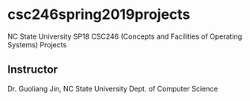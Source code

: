 # csc246spring2019projects
NC State University SP18 CSC246 (Concepts and Facilities of Operating Systems) Projects

## Instructor
Dr. Guoliang Jin, NC State University Dept. of Computer Science
